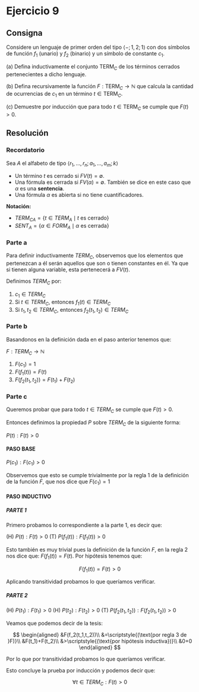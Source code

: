# Ejercicio 9

## Consigna

Considere un lenguaje de primer orden del tipo $\langle -; 1, 2; 1 \rangle$ con dos símbolos de función $f_1$ (unario) y $f_2$ (binario) y un símbolo de constante $c_1$.

(a) Defina inductivamente el conjunto $\text{TERM}_C$ de los términos cerrados pertenecientes a dicho lenguaje.

(b) Defina recursivamente la función $F : \text{TERM}_C \to \mathbb{N}$ que calcula la cantidad de ocurrencias de $c_1$ en un término $t \in \text{TERM}_C$.

(c) Demuestre por inducción que para todo $t \in \text{TERM}_C$ se cumple que $F(t) > 0$.

## Resolución

### Recordatorio

Sea $A$ el alfabeto de tipo $\left<r_1,\ldots,r_n;a_1,\ldots,a_m;k\right>$

- Un término $t$ es cerrado si $FV(t)=\emptyset$.
- Una fórmula es cerrada si $FV(\alpha)=\emptyset$. También se dice en este caso que $\alpha$ es una **sentencia**.
- Una fórmula $\alpha$ es abierta si no tiene cuantificadores.

**Notación:**

- $TERM_{CA}=\{t\in TERM_A\mid t\text{ es cerrado}\}$
- $SENT_A=\{\alpha\in FORM_A\mid \alpha\text{ es cerrada}\}$

### Parte a

Para definir inductivamente $TERM_C$, observemos que los elementos que pertenezcan a él serán aquellos que son o tienen constantes en él. Ya que si tienen alguna variable, esta pertenecerá a $FV(t)$.

Definimos $TERM_C$ por:

1. $c_1\in TERM_C$
2. Si $t\in TERM_C$, entonces $f_1(t)\in TERM_C$
3. Si $t_1,t_2\in TERM_C$, entonces $f_2(t_1,t_2)\in TERM_C$

### Parte b

Basandonos en la definición dada en el paso anterior tenemos que:

$F:TERM_C\to\mathbb{N}$
1. $F(c_1)=1$
2. $F(f_1(t)) = F(t)$
3. $F(f_2(t_1,t_2)) = F(t_1)+F(t_2)$

### Parte c

Queremos probar que para todo $t \in TERM_C$ se cumple que $F(t) > 0$.

Entonces definimos la propiedad $P$ sobre $TERM_C$ de la siguiente forma:

$P(t): F(t) > 0$

#### PASO BASE

$P(c_1): F(c_1) > 0$

Observemos que esto se cumple trivialmente por la regla 1 de la definición de la función $F$, que nos dice que $F(c_1) = 1$

#### PASO INDUCTIVO

##### PARTE 1

Primero probamos lo correspondiente a la parte 1, es decir que:

(H) $P(t): F(t) > 0$
(T) $P(f_1(t)): F(f_1(t)) > 0$

Esto también es muy trivial pues la definición de la función $F$, en la regla 2 nos dice que: $F(f_1(t)) = F(t)$. Por hipótesis tenemos que:

$$
F(f_1(t)) = F(t) > 0
$$

Aplicando transitividad probamos lo que queríamos verificar.

##### PARTE 2

(H) $P(t_1): F(t_1) > 0$
(H) $P(t_2): F(t_2) > 0$
(T) $P(f_2(t_1,t_2)): F(f_2(t_1,t_2)) > 0$

Veamos que podemos decir de la tesis:

$$
\begin{aligned}
&F(f_2(t_1,t_2))\\
&=\scriptstyle{(\text{por regla 3 de }F)}\\
&F(t_1)+F(t_2)\\
&>\scriptstyle{(\text{por hipótesis inductiva})}\\
&0+0
\end{aligned}
$$

Por lo que por transitividad probamos lo que queríamos verificar.

Esto concluye la prueba por inducción y podemos decir que:

$$
\forall t\in TERM_C: F(t)>0
$$